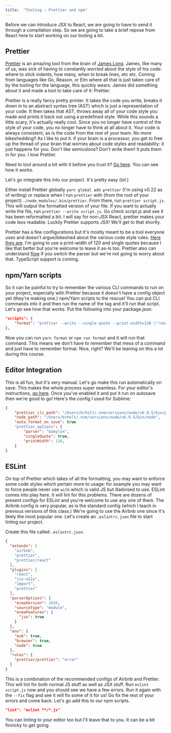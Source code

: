 ```yaml
---
title:  "Tooling – Prettier and npm"
---
```


Before we can introduce JSX to React, we are going to have to send it through a compilation step. So we are going to take a brief repose from React here to start working on our tooling a bit.

## Prettier

[Prettier][prettier] is an amazing tool from the brain of [James Long][jlongster]. James, like many of us, was sick of having to constantly worried about the style of his code: where to stick indents, how many, when to break lines, etc etc. Coming from languages like Go, Reason, or Elm where all that is just taken care of by the tooling for the language, this quickly wears. James did something about it and made a tool to take care of it: Prettier.

Prettier is a really fancy pretty printer. It takes the code you write, breaks it down in to an abstract syntax tree (AST) which is just a representation of your code. It then takes that AST, throws away all of your code style you made and prints it back out using a predefined style. While this sounds a little scary, it's actually really cool. Since you no longer have control of the style of your code, you no longer have to think at all about it. Your code is always consistent, as is the code from the rest of your team. No more bikeshedding!! As I like to put it: if your brain is a processor, you get to free up the thread of your brain that worries about code styles and readability: it just happens for you. Don't like semicolons? Don't write them! It puts them in for you. I _love_ Prettier.

Need to tool around a bit with it before you trust it? [Go here][prettier-playground]. You can see how it works.

Let's go integrate this into our project. It's pretty easy (lol.)

Either install Prettier globally `yarn global add prettier` (I'm using v0.22 as of writing) or replace when I run `prettier` with (from the root of your project) `./node_modules/.bin/prettier`. From there, run `prettier script.js`. This will output the formatted version of your file. If you want to actually write the file, run `prettier --write script.js`. Go check script.js and see it has been reformatted a bit. I will say for non-JSX React, prettier makes your code less readable. Luckily Prettier supports JSX! We'll get to that shortly.

Prettier has a few configurations but it's mostly meant to be a tool everyone uses and doesn't argue/bikeshed about the various code style rules. [Here they are][prettier-options]. I'm going to use a print-width of 120 and single quotes because I like that better but you're welcome to leave it as-is too. Prettier also can understand [flow][flow] if you switch the parser but we're not going to worry about that. TypeScript support is coming.

## npm/Yarn scripts

So it can be painful to try to remember the various CLI commands to run on your project, especially with Prettier because it doesn't have a config object yet (they're making one.) npm/Yarn scripts to the rescue! You can put CLI commands into it and then run the name of the tag and it'll run that script. Let's go see how that works. Put the following into your package.json.

```json
"scripts": {
	"format": "prettier --write --single-quote --print-width=120 \"!node_modules/ **/*.js\""
},
```

Now you can run `yarn format` or `npm run format` and it will run that command. This means we don't have to remember that mess of a command and just have to remember format. Nice, right? We'll be leaning on this a lot during this course.

## Editor Integration

This is all fun, but it's very manual. Let's go make this run automatically on save. This makes the whole process super seamless. For your editor's instructions, [go here][prettier-ide]. Once you've enabled it and put it run on autosave then we're good to go! Here's the config I used for Sublime:

```json
{
	"prettier_cli_path": "/Users/brholt/.nvm/versions/node/v6.9.5/bin/prettier",
	"node_path": "/Users/brholt/.nvm/versions/node/v6.9.5/bin/node",
	"auto_format_on_save": true
	"prettier_options": {
		"parser": "babylon",
		"singleQuote": true,
		"printWidth": 120,
	}
}
```

## ESLint

On top of Prettier which takes of all the formatting, you may want to enforce some code styles which pertain more to usage: for example you may want to force people never use `with` which is valid JS but illadvised to use. ESLint comes into play here. It will lint for this problems. There are dozens of present configs for ESLint and you're welcome to use any one of them. The Airbnb config is very popular, as is the standard config (which I teach in previous versions of this class.) We're going to use the Airbnb one since it's likely the most popular one. Let's create an `.eslintrc.json` file to start linting our project.

Create this file called `.eslintrc.json`.

```json
{
  "extends": [
    "airbnb",
    "prettier",
    "prettier/react"
  ],
  "plugins": [
    "react",
    "jsx-a11y",
    "import",
    "prettier"
  ],
  "parserOptions": {
    "ecmaVersion": 2016,
    "sourceType": "module",
    "ecmaFeatures": {
      "jsx": true
    }
  },
  "env": {
    "es6": true,
    "browser": true,
    "node": true
  },
  "rules": {
    "prettier/prettier": "error"
  }
}
```

This is a combination of the recommended configs of Airbnb and Prettier. This will lint for both normal JS stuff as well as JSX stuff. Run `eslint script.js` now and you should see we have a few errors. Run it again with the `--fix` flag and see it will fix some of it for us! Go fix the rest of your errors and come back. Let's go add this to our npm scripts.

```json
"lint": "eslint **/*.js"
```

You can linting to your editor too but I'll leave that to you. It can be a bit finnicky to get going.

[jlongster]: https://twitter.com/jlongster
[prettier]: https://github.com/prettier/prettier
[prettier-playground]: https://prettier.github.io/prettier/
[prettier-options]: https://github.com/prettier/prettier#api
[flow]: https://flow.org/
[prettier-ide]: https://github.com/prettier/prettier#editor-integration
